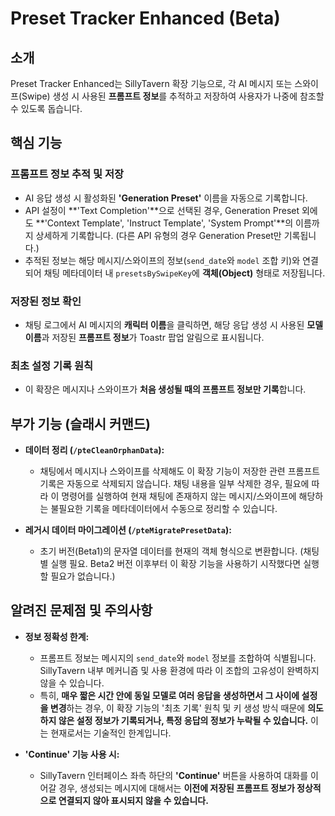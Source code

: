 # Preset Tracker Enhanced (Beta)

## 소개

Preset Tracker Enhanced는 SillyTavern 확장 기능으로, 각 AI 메시지 또는 스와이프(Swipe) 생성 시 사용된 **프롬프트 정보**를 추적하고 저장하여 사용자가 나중에 참조할 수 있도록 돕습니다.

## 핵심 기능

### 프롬프트 정보 추적 및 저장

*   AI 응답 생성 시 활성화된 **'Generation Preset'** 이름을 자동으로 기록합니다.
*   API 설정이 **'Text Completion'**으로 선택된 경우, Generation Preset 외에도 **'Context Template', 'Instruct Template', 'System Prompt'**의 이름까지 상세하게 기록합니다. (다른 API 유형의 경우 Generation Preset만 기록됩니다.)
*   추적된 정보는 해당 메시지/스와이프의 정보(`send_date`와 `model` 조합 키)와 연결되어 채팅 메타데이터 내 `presetsBySwipeKey`에 **객체(Object)** 형태로 저장됩니다.

### 저장된 정보 확인

*   채팅 로그에서 AI 메시지의 **캐릭터 이름**을 클릭하면, 해당 응답 생성 시 사용된 **모델 이름**과 저장된 **프롬프트 정보**가 Toastr 팝업 알림으로 표시됩니다.

### 최초 설정 기록 원칙

*   이 확장은 메시지나 스와이프가 **처음 생성될 때의 프롬프트 정보만 기록**합니다.

## 부가 기능 (슬래시 커맨드)

*   **데이터 정리 (`/pteCleanOrphanData`):**
    *   채팅에서 메시지나 스와이프를 삭제해도 이 확장 기능이 저장한 관련 프롬프트 기록은 자동으로 삭제되지 않습니다. 채팅 내용을 일부 삭제한 경우, 필요에 따라 이 명령어를 실행하여 현재 채팅에 존재하지 않는 메시지/스와이프에 해당하는 불필요한 기록을 메타데이터에서 수동으로 정리할 수 있습니다.

*   **레거시 데이터 마이그레이션 (`/pteMigratePresetData`):**
    *   초기 버전(Beta1)의 문자열 데이터를 현재의 객체 형식으로 변환합니다. (채팅별 실행 필요. Beta2 버전 이후부터 이 확장 기능을 사용하기 시작했다면 실행할 필요가 없습니다.)

## 알려진 문제점 및 주의사항

*   **정보 정확성 한계:**
    *   프롬프트 정보는 메시지의 `send_date`와 `model` 정보를 조합하여 식별됩니다. SillyTavern 내부 메커니즘 및 사용 환경에 따라 이 조합의 고유성이 완벽하지 않을 수 있습니다.
    *   특히, **매우 짧은 시간 안에 동일 모델로 여러 응답을 생성하면서 그 사이에 설정을 변경**하는 경우, 이 확장 기능의 '최초 기록' 원칙 및 키 생성 방식 때문에 **의도하지 않은 설정 정보가 기록되거나, 특정 응답의 정보가 누락될 수 있습니다.** 이는 현재로서는 기술적인 한계입니다.

*   **'Continue' 기능 사용 시:**
    *   SillyTavern 인터페이스 좌측 하단의 **'Continue'** 버튼을 사용하여 대화를 이어갈 경우, 생성되는 메시지에 대해서는 **이전에 저장된 프롬프트 정보가 정상적으로 연결되지 않아 표시되지 않을 수 있습니다.**